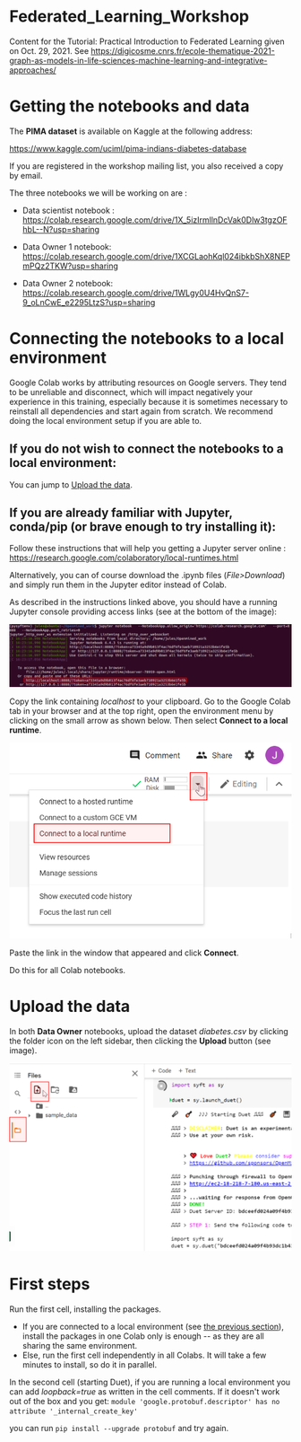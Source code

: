 # Federated_Learning_Workshop
Content for the Tutorial: Practical Introduction to Federated Learning given on Oct. 29, 2021. 
See https://digicosme.cnrs.fr/ecole-thematique-2021-graph-as-models-in-life-sciences-machine-learning-and-integrative-approaches/



# Getting the notebooks and data

The **PIMA dataset** is available on Kaggle at the following address:

https://www.kaggle.com/uciml/pima-indians-diabetes-database

If you are registered in the workshop mailing list, you also received a copy by email.

The three notebooks we will be working on are :
* Data scientist notebook : https://colab.research.google.com/drive/1X_5izIrmllnDcVak0Dlw3tgzOFhbL--N?usp=sharing


* Data Owner 1 notebook:
https://colab.research.google.com/drive/1XCGLaohKql024ibkbShX8NEPmPQz2TKW?usp=sharing


* Data Owner 2 notebook:
https://colab.research.google.com/drive/1WLgy0U4HvQnS7-9_oLnCwE_e2295LtzS?usp=sharing

# Connecting the notebooks to a local environment
Google Colab works by attributing resources on Google servers. They tend to be unreliable and disconnect, which will impact negatively your experience in this training, especially because it is sometimes necessary to reinstall all dependencies and start again from scratch. We recommend doing the local environment setup if you are able to.

## If you do not wish to connect the notebooks to a local environment:
You can jump to [Upload the data](#upload-the-data).

## If you are already familiar with Jupyter, conda/pip (or brave enough to try installing it):

Follow these instructions that will help you getting a Jupyter server online :
https://research.google.com/colaboratory/local-runtimes.html

Alternatively, you can of course download the .ipynb files (*File>Download*) and simply run them in the Jupyter editor instead of Colab.

As described in the instructions linked above, you should have a running Jupyter console providing access links (see at the bottom of the image):

![bash log of running Jupyter](pictures/jupyterserver.png)

Copy the link containing *localhost* to your clipboard.
Go to the Google Colab tab in your browser and at the top right, open the environment menu by clicking on the small arrow as shown below. Then select **Connect to a local runtime**.

![selecting the local runtime](pictures/localenvironment.png)

Paste the link in the window that appeared and click **Connect**.

Do this for all Colab notebooks.

# Upload the data

In both **Data Owner** notebooks, upload the dataset *diabetes.csv* by clicking the folder icon on the left sidebar, then clicking the **Upload** button (see image).

![Uploading the dataset](pictures/fileupload.png)

# First steps 

Run the first cell, installing the packages. 
* If you are connected to a local environment (see [the previous section](#connecting-the-notebooks-to-a-local-environment)), install the packages in one Colab only is enough -- as they are all sharing the same environment.
* Else, run the first cell independently in all Colabs. It will take a few minutes to install, so do it in parallel.

In the second cell (starting Duet), if you are running a local environment you can add *loopback=true* as written in the cell comments. If it doesn't work out of the box and you get:
    `module 'google.protobuf.descriptor' has no attribute '_internal_create_key'`

you can run `pip install --upgrade protobuf` and try again.
